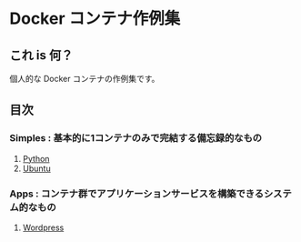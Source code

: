 # Docker コンテナ作例集

## これ is 何？

個人的な Docker コンテナの作例集です。

## 目次

### Simples : 基本的に1コンテナのみで完結する備忘録的なもの

1. [Python](./Simples/Python/)
1. [Ubuntu](./Simples/Ubuntu/)

### Apps : コンテナ群でアプリケーションサービスを構築できるシステム的なもの

1. [Wordpress](./Apps/100_Wordpress/)
